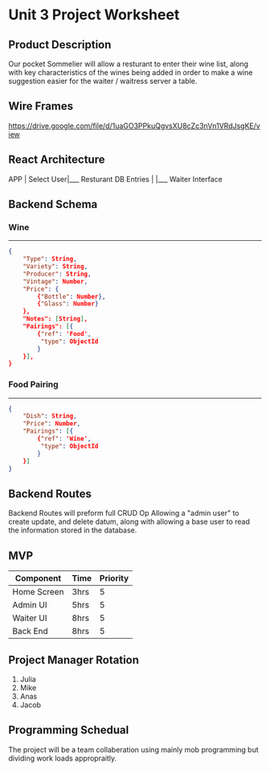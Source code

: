 # Unit 3 Project Worksheet

## Product Description 
 Our pocket Sommelier will allow a resturant to enter their wine list, along with key characteristics of the wines being added in order to make a wine suggestion easier for the waiter / waitress server a table.

## Wire Frames

https://drive.google.com/file/d/1uaGO3PPkuQgvsXU8cZc3nVn1VRdJsgKE/view

## React Architecture

APP
|
Select User|___ Resturant DB Entries
           |
           |___ Waiter Interface
           
## Backend Schema 

### Wine
---
```json
{
    "Type": String,
    "Variety": String,
    "Producer": String,
    "Vintage": Number,
    "Price": {
        {"Bottle": Number},
        {"Glass": Number}
    },
    "Notes": [String],
    "Pairings": [{
        {"ref": 'Food',
         "type": ObjectId
        }
    }],
}
```
### Food Pairing
---
```json
{
    "Dish": String,
    "Price": Number,
    "Pairings": [{
        {"ref": 'Wine',
         "type": ObjectId
        }
    }]
}
```
## Backend Routes

Backend Routes will preform full CRUD Op Allowing a "admin user" to create update, and delete datum, along with allowing a base user to read the information stored in the database.

## MVP
| Component | Time | Priority |
|----------|----------|----------|
|Home Screen| 3hrs  |   5   |
|Admin UI|  5hrs    |   5   |
|Waiter UI| 8hrs    |   5   |
|Back End | 8hrs    |   5   |


## Project Manager Rotation

1.  Julia
2.  Mike 
3.  Anas
4.  Jacob


## Programming Schedual 

The project will be a team collaberation using mainly mob programming but dividing work loads appropraitly.